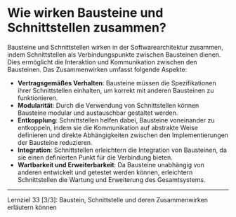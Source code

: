 # Wie wirken Bausteine und Schnittstellen zusammen?

Bausteine und Schnittstellen wirken in der Softwarearchitektur zusammen, indem Schnittstellen als Verbindungspunkte zwischen Bausteinen dienen. Dies ermöglicht die Interaktion und Kommunikation zwischen den Bausteinen. Das Zusammenwirken umfasst folgende Aspekte:
- **Vertragsgemäßes Verhalten**: Bausteine müssen die Spezifikationen ihrer Schnittstellen einhalten, um korrekt mit anderen Bausteinen zu funktionieren.
- **Modularität**: Durch die Verwendung von Schnittstellen können Bausteine modular und austauschbar gestaltet werden.
- **Entkopplung**: Schnittstellen helfen dabei, Bausteine voneinander zu entkoppeln, indem sie die Kommunikation auf abstrakte Weise definieren und direkte Abhängigkeiten zwischen den Implementierungen der Bausteine reduzieren.
- **Integration**: Schnittstellen erleichtern die Integration von Bausteinen, da sie einen definierten Punkt für die Verbindung bieten.
- **Wartbarkeit und Erweiterbarkeit**: Da Bausteine unabhängig von anderen entwickelt und getestet werden können, erleichtern Schnittstellen die Wartung und Erweiterung des Gesamtsystems.

---

Lernziel 33 \[3/3\]: Baustein, Schnittstelle und deren Zusammenwirken erläutern können
